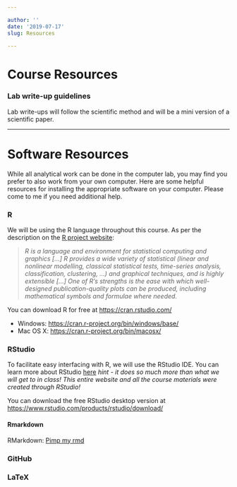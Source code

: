 ```yaml
---

author: ''
date: '2019-07-17'
slug: Resources

---
```


# Course Resources


### Lab write-up guidelines

Lab write-ups will follow the scientific method and will be a mini version of a scientific paper. 













---

# Software Resources

While all analytical work can be done in the computer lab, you may find you prefer to also work from your own computer. Here are some helpful resources for installing the appropriate software on your computer. Please come to me if you need additional help. 


### R 
We will be using the R language throughout this course. As per the description on the [R project website](https://www.r-project.org/about.html): 

>*R is a language and environment for statistical computing and graphics [...] R provides a wide variety of statistical (linear and nonlinear modelling, classical statistical tests, time-series analysis, classification, clustering, …) and graphical techniques, and is highly extensible [...] One of R’s strengths is the ease with which well-designed publication-quality plots can be produced, including mathematical symbols and formulae where needed.*

You can download R for free at https://cran.rstudio.com/
* Windows: https://cran.r-project.org/bin/windows/base/
* Mac OS X: https://cran.r-project.org/bin/macosx/


### RStudio
To facilitate easy interfacing with R, we will use the RStudio IDE. You can learn more about RStudio [here](https://www.rstudio.com/) *hint - it does so much more than what we will get to in class! This entire website and all the course materials were created through RStudio!*

You can download the free RStudio desktop version at https://www.rstudio.com/products/rstudio/download/


#### Rmarkdown
RMarkdown: [Pimp my rmd](https://holtzy.github.io/Pimp-my-rmd/)


### GitHub



### LaTeX





